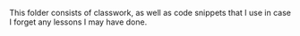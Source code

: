 This folder consists of classwork, as well as code snippets that I use in case I forget any lessons I may have done.

